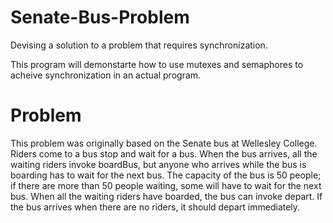 # Senate-Bus-Problem
Devising a solution to a problem that requires synchronization.

This program will demonstarte how to use mutexes and semaphores to acheive synchronization in an actual program.

# Problem
This problem was originally based on the Senate bus at Wellesley College. Riders come to a bus
stop and wait for a bus. When the bus arrives, all the waiting riders invoke boardBus, but anyone who
arrives while the bus is boarding has to wait for the next bus. The capacity of the bus is 50 people; if there
are more than 50 people waiting, some will have to wait for the next bus. When all the waiting riders have
boarded, the bus can invoke depart. If the bus arrives when there are no riders, it should depart
immediately.
